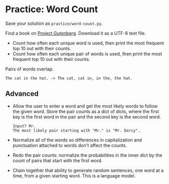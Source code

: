 # Practice: Word Count

Save your solution as `practice/word-count.py`.

Find a book on [Project Gutenberg](http://www.gutenberg.org).
Download it as a UTF-8 text file.

* Count how often each unique word is used, then print the most frequent top 10 out with their counts.
* Count how often each unique pair of words is used, then print the most frequent top 10 out with their counts.

Pairs of words overlap.

```
The cat in the hat. -> The cat, cat in, in the, the hat.
```

## Advanced

*   Allow the user to enter a word and get the most likely words to follow the given word.
Store the pair counts as a dict of dicts, where the first key is the first word in the pair and the second key is the second word.

    ```
    Input? Mr.
    The most likely pair starting with "Mr." is "Mr. Darcy".
    ```

*   Normalize all of the words so differences in capitalization and punctuation attached to words don't affect the counts.

*   Redo the pair counts: normalize the probabilities in the inner dict by the count of pairs that start with the first word.

*   Chain together that ability to generate random sentences, one word at a time, from a given starting word.
This is a language model.
